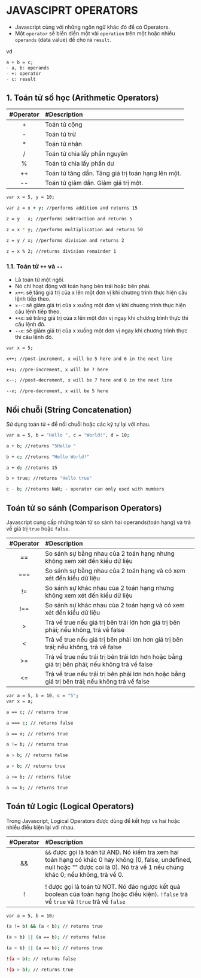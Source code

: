 # JAVASCIPRT OPERATORS

- Javascript cùng với những ngôn ngữ khác đó đề có Operators.
- Một `operator` sẽ biển diễn một vài `operation` trên một hoặc nhiều `operands` (data value) để cho ra `result`.

vd
```md
a + b = c;
- a, b: operands
- +: operator
- c: result
```

## 1. Toán tử số học (Arithmetic Operators)
| #Operator | #Description                                             |
| :-------: | :------------------------------------------------------- |
| +         | Toán tử cộng                                             |
| -         | Toán tử trừ                                              |
| *         | Toán tử nhân                                             |
| /         | Toán tử chia lấy phần nguyên                             |
| %         | Toán tử chia lấy phần dư                                 |
| ++        | Toán tử tăng dần. Tăng giá trị toán hạng lên một.        |
| --        | Toán tử giảm dần. Giảm giá trị một.                      |

```bash
var x = 5, y = 10;

var z = x + y; //performs addition and returns 15

z = y - x; //performs subtraction and returns 5

z = x * y; //performs multiplication and returns 50

z = y / x; //performs division and returns 2

z = x % 2; //returns division remainder 1
```

### 1.1. Toán tử `++` và `--`
- Là toán tử một ngôi.
- Nó chỉ hoạt động với toán hạng bên trái hoặc bên phải.
- `x++`: sẽ tăng giá trị của x lên một đơn vị khi chương trình thực hiện câu lệnh tiếp theo.
- `x--`: sẽ giảm giá trị của x xuống một đơn vị khi chương trình thực hiện câu lệnh tiếp theo.
- `++x`: sẽ trăng giá trị của x lên một đơn vị ngay khi chương trình thực thi câu lệnh đó.
- `--x`: sẽ giảm giá trị của x xuống một đơn vị ngay khi chương trình thực thi câu lệnh đó.
```bash
var x = 5;

x++; //post-increment, x will be 5 here and 6 in the next line

++x; //pre-increment, x will be 7 here

x--; //post-decrement, x will be 7 here and 6 in the next line

--x; //pre-decrement, x will be 5 here
```

## Nối chuỗi (String Concatenation)
Sử dụng toán tử `+` để nối chuỗi hoặc các ký tự lại với nhau.

```bash
var a = 5, b = "Hello ", c = "World!", d = 10;

a + b; //returns "5Hello "

b + c; //returns "Hello World!"

a + d; //returns 15

b + true; //returns "Hello true"

c - b; //returns NaN; - operator can only used with numbers
```

## Toán tử so sánh (Comparison Operators)
Javascript cung cấp những toán tử so sánh hai operands(toán hạng) và trả về giá trị `true` hoặc `false`.

| #Operator | #Description                                                                                  |
| :-------: | :-------------------------------------------------------------------------------------------- |
| ==        | So sánh sự bằng nhau của 2 toán hạng nhưng không xem xét đến kiểu dữ liệu                     |
| ===       | So sánh sự bằng nhau của 2 toán hạng và có xem xét đến kiểu dữ liệu                           |
| !=        | So sánh sự khác nhau của 2 toán hạng nhưng không xem xét đến kiểu dữ liệu                     |
| !==       | So sánh sự khác nhau của 2 toán hạng và có xem xét đến kiểu dữ liệu                           |
| >         | Trả về true nếu giá trị bên trái lớn hơn giá trị bên phải; nếu không, trả về false            |
| <         | Trả về true nếu giá trị bên phải lơn hơn giá trị bên trái; nếu không, trả về false            |
| >=        | Trả về true nếu trái trị bên trái lơn hơn hoặc bằng giá trị bên phải; nếu không trả về false  |
| <=        | Trả về true nếu trái trị bên phải lơn hơn hoặc bằng giá trị bên trái; nếu không trả về false  |

```bash
var a = 5, b = 10, c = "5";
var x = a;

a == c; // returns true

a === c; // returns false

a == x; // returns true

a != b; // returns true

a > b; // returns false

a < b; // returns true

a >= b; // returns false

a <= b; // returns true
```

## Toán tử Logic (Logical Operators)
Trong Javascript, Logical Operators được dùng để kết hợp vs hai hoặc nhiều điều kiện lại với nhau.

| #Operator | #Description                                                                                  |
| :-------: | :-------------------------------------------------------------------------------------------- |
| &&        | `&&` được gọi là toán tử AND. Nó kiểm tra xem hai toán hạng có khác 0 hay không (0, false, undefined, null hoặc "" được coi là 0). Nó trả về 1 nếu chúng khác 0; nếu không, trả về 0.|
| ||        |`||` được gọi là toán tử OR. Nó kiểm tra xem bất kỳ một trong hai toán hạng có khác 0 hay không (0, false, undefined, null hoặc "" được coi là zero). Nó trả về 1 nếu bất kỳ một trong số chúng khác 0; nếu không, trả về 0.|
| !         |! được gọi là toán tử NOT. Nó đảo ngược kết quả boolean của toán hạng (hoặc điều kiện). `!false` trả về `true` và `!true` trả về `false`|

```bash
var a = 5, b = 10;

(a != b) && (a < b); // returns true

(a > b) || (a == b); // returns false

(a < b) || (a == b); // returns true

!(a < b); // returns false

!(a > b); // returns true
```
